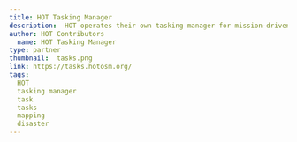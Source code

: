 ```yaml
---
title: HOT Tasking Manager
description:  HOT operates their own tasking manager for mission-driven mapping projects.
author: HOT Contributors
  name: HOT Tasking Manager
type: partner
thumbnail:  tasks.png
link: https://tasks.hotosm.org/
tags:
  HOT
  tasking manager
  task
  tasks
  mapping
  disaster
---
```

